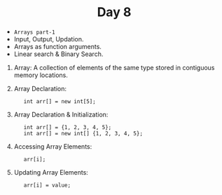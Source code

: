 <h1 align="center">Day 8</h1>

- `Arrays part-1`
- Input, Output, Updation.
- Arrays as function arguments.
- Linear search & Binary Search.

1. Array:
   A collection of elements of the same type stored in contiguous memory locations.

2. Array Declaration:
      ```
         int arr[] = new int[5];
      ```

3. Array Declaration & Initialization:
   ```
      int arr[] = {1, 2, 3, 4, 5};
      int arr[] = new int[] {1, 2, 3, 4, 5};
   ```

4. Accessing Array Elements:
   ```
      arr[i];
   ```

5. Updating Array Elements:
   ```
      arr[i] = value;
   ```
